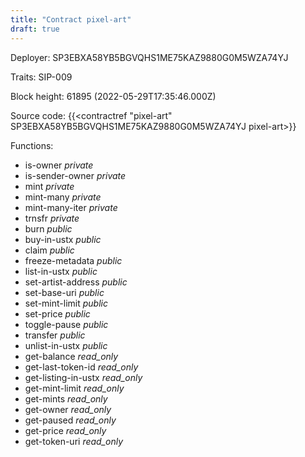 ```yaml
---
title: "Contract pixel-art"
draft: true
---
```

Deployer: SP3EBXA58YB5BGVQHS1ME75KAZ9880G0M5WZA74YJ

Traits:
SIP-009 



Block height: 61895 (2022-05-29T17:35:46.000Z)

Source code: {{<contractref "pixel-art" SP3EBXA58YB5BGVQHS1ME75KAZ9880G0M5WZA74YJ pixel-art>}}

Functions:

* is-owner _private_
* is-sender-owner _private_
* mint _private_
* mint-many _private_
* mint-many-iter _private_
* trnsfr _private_
* burn _public_
* buy-in-ustx _public_
* claim _public_
* freeze-metadata _public_
* list-in-ustx _public_
* set-artist-address _public_
* set-base-uri _public_
* set-mint-limit _public_
* set-price _public_
* toggle-pause _public_
* transfer _public_
* unlist-in-ustx _public_
* get-balance _read_only_
* get-last-token-id _read_only_
* get-listing-in-ustx _read_only_
* get-mint-limit _read_only_
* get-mints _read_only_
* get-owner _read_only_
* get-paused _read_only_
* get-price _read_only_
* get-token-uri _read_only_
